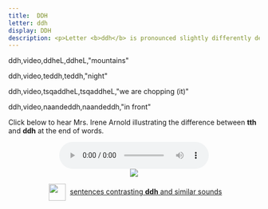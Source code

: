 ```yaml
---
title:  DDH
letter: ddh
display: DDH
description: <p>Letter <b>ddh</b> is pronounced slightly differently depending on whether the sound is at the start or end of a syllable. At the start of a syllable it is similar to <b>tth</b> except	 that it is not accompanied by a puff of air. At the end of a syllable, <b>ddh</b> is made with vocal cords vibrating.		</p>
---
```



ddh,video,ddheL,ddheL,"mountains"

ddh,video,teddh,teddh,"night"

ddh,video,tsqaddheL,tsqaddheL,"we are chopping (it)"

ddh,video,naandeddh,naandeddh,"in front"



Click below to hear Mrs. Irene Arnold illustrating the difference between <b>tth</b> and <b>ddh</b> at the end of words.


<center>
<audio controls src="{{ site.baseurl }}/assets/audio/tth_ddh_fnl_cmp.mp3" type="audio/mpeg">Your browser does not support the audio element.</audio><br/>
<img src="{{ site.baseurl }}/assets/gif//tth_ddh_fnl_cmp.gif" border="0">
</center>

<center>
<p><img src="{{ site.baseurl }}/assets/images/question.png" width="34" height="34" hspace="5" align="absmiddle"> <a href="../dental_comp/dental_sent/dental_sent.html"> sentences contrasting <b>ddh</b> and similar sounds</a><br /></p>
</center>

			